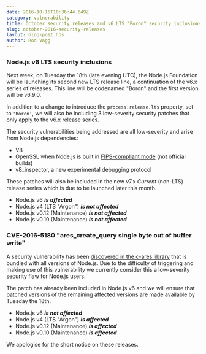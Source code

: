 ```yaml
---
date: 2016-10-15T10:36:44.649Z
category: vulnerability
title: October security releases and v6 LTS "Boron" security inclusions
slug: october-2016-security-releases
layout: blog-post.hbs
author: Rod Vagg
---
```


### Node.js v6 LTS security inclusions

Next week, on Tuesday the 18th (late evening UTC), the Node.js Foundation will be launching its second new LTS release line, a continuation of the v6.x series of releases. This line will be codenamed "Boron" and the first version will be v6.9.0.

In addition to a change to introduce the `process.release.lts` property, set to `'Boron'`, we will also be including 3 low-severity security patches that only apply to the v6.x release series.

The security vulnerabilities being addressed are all low-severity and arise from Node.js dependencies:

* V8
* OpenSSL when Node.js is built in [FIPS-compliant mode](https://github.com/nodejs/node/blob/master/BUILDING.md#building-nodejs-with-fips-compliant-openssl) (not official builds)
* v8_inspector, a new experimental debugging protocol

These patches will also be included in the new v7.x _Current_ (non-LTS) release series which is due to be launched later this month.

* Node.js v6 ***is affected***
* Node.js v4 (LTS "Argon") ***is not affected***
* Node.js v0.12 (Maintenance) ***is not affected***
* Node.js v0.10 (Maintenance) ***is not affected***

### CVE-2016-5180 "ares_create_query single byte out of buffer write"

A security vulnerability has been [discovered in the c-ares library](https://c-ares.haxx.se/adv_20160929.html) that is bundled with all versions of Node.js. Due to the difficulty of triggering and making use of this vulnerability we currently consider this a low-severity security flaw for Node.js users.

The patch has already been included in Node.js v6 and we will ensure that patched versions of the remaining affected versions are made available by Tuesday the 18th.

* Node.js v6 ***is not affected***
* Node.js v4 (LTS "Argon") ***is affected***
* Node.js v0.12 (Maintenance) ***is affected***
* Node.js v0.10 (Maintenance) ***is affected***

We apologise for the short notice on these releases.
